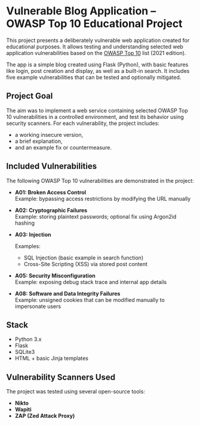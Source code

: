 # Vulnerable Blog Application – OWASP Top 10 Educational Project

This project presents a deliberately vulnerable web application created for educational purposes. It allows testing and understanding selected web application vulnerabilities based on the [OWASP Top 10](https://owasp.org/www-project-top-ten/) list (2021 edition).

The app is a simple blog created using Flask (Python), with basic features like login, post creation and display, as well as a built-in search. It includes five example vulnerabilities that can be tested and optionally mitigated.

## Project Goal

The aim was to implement a web service containing selected OWASP Top 10 vulnerabilities in a controlled environment, and test its behavior using security scanners. For each vulnerability, the project includes:

- a working insecure version,
- a brief explanation,
- and an example fix or countermeasure.

## Included Vulnerabilities

The following OWASP Top 10 vulnerabilities are demonstrated in the project:

- **A01: Broken Access Control**  
  Example: bypassing access restrictions by modifying the URL manually

- **A02: Cryptographic Failures**  
  Example: storing plaintext passwords; optional fix using Argon2id hashing

- **A03: Injection**
  
  Examples:
  - SQL Injection (basic example in search function)
  - Cross-Site Scripting (XSS) via stored post content

- **A05: Security Misconfiguration**  
  Example: exposing debug stack trace and internal app details

- **A08: Software and Data Integrity Failures**  
  Example: unsigned cookies that can be modified manually to impersonate users

## Stack

- Python 3.x
- Flask
- SQLite3
- HTML + basic Jinja templates

## Vulnerability Scanners Used

The project was tested using several open-source tools:

- **Nikto**
- **Wapiti**
- **ZAP (Zed Attack Proxy)**
